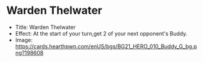 # Warden Thelwater
- Title:  Warden Thelwater
- Effect:  At the start of your turn,get 2 of your next opponent's Buddy.
- Image:  https://cards.hearthpwn.com/enUS/bgs/BG21_HERO_010_Buddy_G_bg.png?198608
